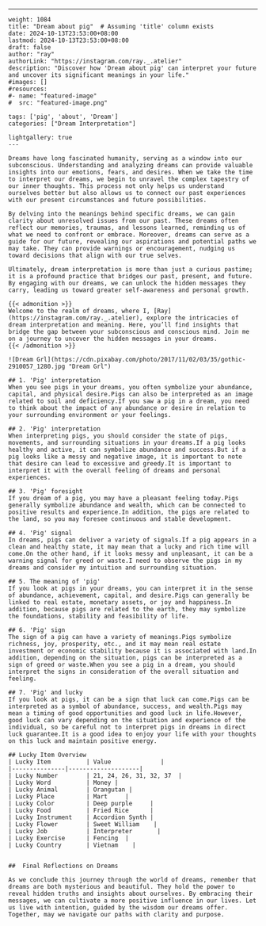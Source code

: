 ---
    weight: 1084
    title: "Dream about pig"  # Assuming 'title' column exists
    date: 2024-10-13T23:53:00+08:00
    lastmod: 2024-10-13T23:53:00+08:00
    draft: false
    author: "ray"
    authorLink: "https://instagram.com/ray._.atelier"
    description: "Discover how 'Dream about pig' can interpret your future and uncover its significant meanings in your life."
    #images: []
    #resources:
    #- name: "featured-image"
    #  src: "featured-image.png"
    
    tags: ['pig', 'about', 'Dream']
    categories: ["Dream Interpretation"]
    
    lightgallery: true
    ---
    
    Dreams have long fascinated humanity, serving as a window into our subconscious. Understanding and analyzing dreams can provide valuable insights into our emotions, fears, and desires. When we take the time to interpret our dreams, we begin to unravel the complex tapestry of our inner thoughts. This process not only helps us understand ourselves better but also allows us to connect our past experiences with our present circumstances and future possibilities.
    
    By delving into the meanings behind specific dreams, we can gain clarity about unresolved issues from our past. These dreams often reflect our memories, traumas, and lessons learned, reminding us of what we need to confront or embrace. Moreover, dreams can serve as a guide for our future, revealing our aspirations and potential paths we may take. They can provide warnings or encouragement, nudging us toward decisions that align with our true selves.
    
    Ultimately, dream interpretation is more than just a curious pastime; it is a profound practice that bridges our past, present, and future. By engaging with our dreams, we can unlock the hidden messages they carry, leading us toward greater self-awareness and personal growth.
    
    {{< admonition >}}
    Welcome to the realm of dreams, where I, [Ray](https://instagram.com/ray._.atelier), explore the intricacies of dream interpretation and meaning. Here, you’ll find insights that bridge the gap between your subconscious and conscious mind. Join me on a journey to uncover the hidden messages in your dreams.
    {{< /admonition >}}
    
    ![Dream Grl](https://cdn.pixabay.com/photo/2017/11/02/03/35/gothic-2910057_1280.jpg "Dream Grl")
    
    ## 1. 'Pig' interpretation
    When you see pigs in your dreams, you often symbolize your abundance, capital, and physical desire.Pigs can also be interpreted as an image related to soil and deficiency.If you saw a pig in a dream, you need to think about the impact of any abundance or desire in relation to your surrounding environment or your feelings.
    
    ## 2. 'Pig' interpretation
    When interpreting pigs, you should consider the state of pigs, movements, and surrounding situations in your dreams.If a pig looks healthy and active, it can symbolize abundance and success.But if a pig looks like a messy and negative image, it is important to note that desire can lead to excessive and greedy.It is important to interpret it with the overall feeling of dreams and personal experiences.
    
    ## 3. 'Pig' foresight
    If you dream of a pig, you may have a pleasant feeling today.Pigs generally symbolize abundance and wealth, which can be connected to positive results and experience.In addition, the pigs are related to the land, so you may foresee continuous and stable development.
    
    ## 4. 'Pig' signal
    In dreams, pigs can deliver a variety of signals.If a pig appears in a clean and healthy state, it may mean that a lucky and rich time will come.On the other hand, if it looks messy and unpleasant, it can be a warning signal for greed or waste.I need to observe the pigs in my dreams and consider my intuition and surrounding situation.
    
    ## 5. The meaning of 'pig'
    If you look at pigs in your dreams, you can interpret it in the sense of abundance, achievement, capital, and desire.Pigs can generally be linked to real estate, monetary assets, or joy and happiness.In addition, because pigs are related to the earth, they may symbolize the foundations, stability and feasibility of life.
    
    ## 6. 'Pig' sign
    The sign of a pig can have a variety of meanings.Pigs symbolize richness, joy, prosperity, etc., and it may mean real estate investment or economic stability because it is associated with land.In addition, depending on the situation, pigs can be interpreted as a sign of greed or waste.When you see a pig in a dream, you should interpret the signs in consideration of the overall situation and feeling.
    
    ## 7. 'Pig' and lucky
    If you look at pigs, it can be a sign that luck can come.Pigs can be interpreted as a symbol of abundance, success, and wealth.Pigs may mean a timing of good opportunities and good luck in life.However, good luck can vary depending on the situation and experience of the individual, so be careful not to interpret pigs in dreams in direct luck guarantee.It is a good idea to enjoy your life with your thoughts on this luck and maintain positive energy.
    
    ## Lucky Item Overview
    | Lucky Item          | Value              |
    |---------------|--------------------|
    | Lucky Number        | 21, 24, 26, 31, 32, 37  |
    | Lucky Word          | Money |
    | Lucky Animal        | Orangutan |
    | Lucky Place         | Mart     |
    | Lucky Color         | Deep purple     |
    | Lucky Food          | Fried Rice      |
    | Lucky Instrument    | Accordion Synth |
    | Lucky Flower        | Sweet William    |
    | Lucky Job           | Interpreter       |
    | Lucky Exercise      | Fencing  |
    | Lucky Country       | Vietnam    |
    
    
    ##  Final Reflections on Dreams
    
    As we conclude this journey through the world of dreams, remember that dreams are both mysterious and beautiful. They hold the power to reveal hidden truths and insights about ourselves. By embracing their messages, we can cultivate a more positive influence in our lives. Let us live with intention, guided by the wisdom our dreams offer. Together, may we navigate our paths with clarity and purpose.
    